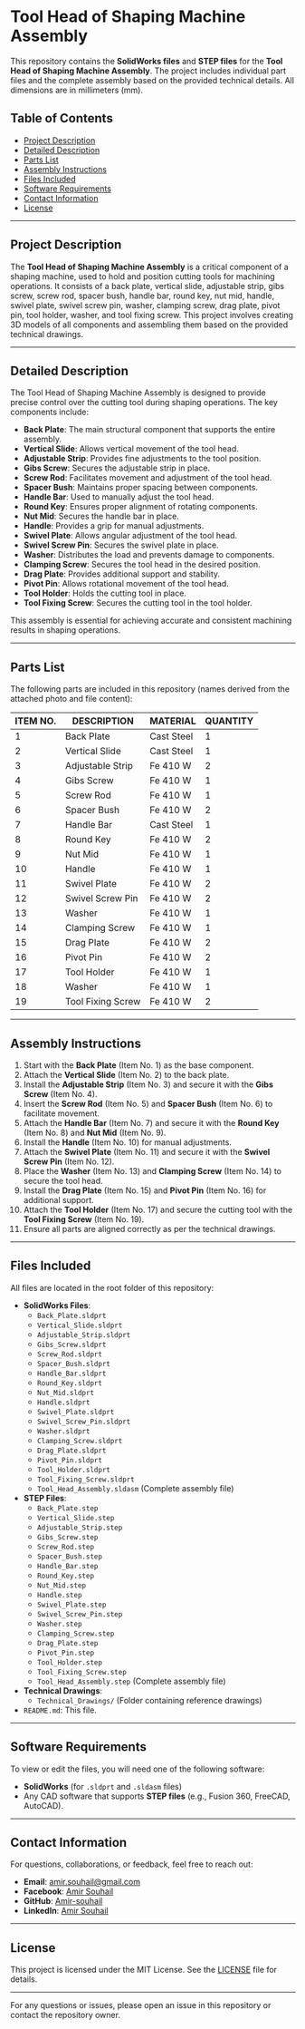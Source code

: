 # Tool Head of Shaping Machine Assembly

This repository contains the **SolidWorks files** and **STEP files** for the **Tool Head of Shaping Machine Assembly**. The project includes individual part files and the complete assembly based on the provided technical details. All dimensions are in millimeters (mm).

## Table of Contents
- [Project Description](#project-description)
- [Detailed Description](#detailed-description)
- [Parts List](#parts-list)
- [Assembly Instructions](#assembly-instructions)
- [Files Included](#files-included)
- [Software Requirements](#software-requirements)
- [Contact Information](#contact-information)
- [License](#license)

---

## Project Description
The **Tool Head of Shaping Machine Assembly** is a critical component of a shaping machine, used to hold and position cutting tools for machining operations. It consists of a back plate, vertical slide, adjustable strip, gibs screw, screw rod, spacer bush, handle bar, round key, nut mid, handle, swivel plate, swivel screw pin, washer, clamping screw, drag plate, pivot pin, tool holder, washer, and tool fixing screw. This project involves creating 3D models of all components and assembling them based on the provided technical drawings.

---

## Detailed Description
The Tool Head of Shaping Machine Assembly is designed to provide precise control over the cutting tool during shaping operations. The key components include:
- **Back Plate**: The main structural component that supports the entire assembly.
- **Vertical Slide**: Allows vertical movement of the tool head.
- **Adjustable Strip**: Provides fine adjustments to the tool position.
- **Gibs Screw**: Secures the adjustable strip in place.
- **Screw Rod**: Facilitates movement and adjustment of the tool head.
- **Spacer Bush**: Maintains proper spacing between components.
- **Handle Bar**: Used to manually adjust the tool head.
- **Round Key**: Ensures proper alignment of rotating components.
- **Nut Mid**: Secures the handle bar in place.
- **Handle**: Provides a grip for manual adjustments.
- **Swivel Plate**: Allows angular adjustment of the tool head.
- **Swivel Screw Pin**: Secures the swivel plate in place.
- **Washer**: Distributes the load and prevents damage to components.
- **Clamping Screw**: Secures the tool head in the desired position.
- **Drag Plate**: Provides additional support and stability.
- **Pivot Pin**: Allows rotational movement of the tool head.
- **Tool Holder**: Holds the cutting tool in place.
- **Tool Fixing Screw**: Secures the cutting tool in the tool holder.

This assembly is essential for achieving accurate and consistent machining results in shaping operations.

---

## Parts List
The following parts are included in this repository (names derived from the attached photo and file content):

| ITEM NO. | DESCRIPTION           | MATERIAL     | QUANTITY |
|----------|-----------------------|--------------|----------|
| 1        | Back Plate            | Cast Steel   | 1        |
| 2        | Vertical Slide        | Cast Steel   | 1        |
| 3        | Adjustable Strip      | Fe 410 W     | 2        |
| 4        | Gibs Screw            | Fe 410 W     | 1        |
| 5        | Screw Rod             | Fe 410 W     | 1        |
| 6        | Spacer Bush           | Fe 410 W     | 2        |
| 7        | Handle Bar            | Cast Steel   | 1        |
| 8        | Round Key             | Fe 410 W     | 2        |
| 9        | Nut Mid               | Fe 410 W     | 1        |
| 10       | Handle                | Fe 410 W     | 1        |
| 11       | Swivel Plate          | Fe 410 W     | 2        |
| 12       | Swivel Screw Pin      | Fe 410 W     | 2        |
| 13       | Washer                | Fe 410 W     | 1        |
| 14       | Clamping Screw        | Fe 410 W     | 1        |
| 15       | Drag Plate            | Fe 410 W     | 2        |
| 16       | Pivot Pin             | Fe 410 W     | 2        |
| 17       | Tool Holder           | Fe 410 W     | 1        |
| 18       | Washer                | Fe 410 W     | 1        |
| 19       | Tool Fixing Screw     | Fe 410 W     | 2        |

---

## Assembly Instructions
1. Start with the **Back Plate** (Item No. 1) as the base component.
2. Attach the **Vertical Slide** (Item No. 2) to the back plate.
3. Install the **Adjustable Strip** (Item No. 3) and secure it with the **Gibs Screw** (Item No. 4).
4. Insert the **Screw Rod** (Item No. 5) and **Spacer Bush** (Item No. 6) to facilitate movement.
5. Attach the **Handle Bar** (Item No. 7) and secure it with the **Round Key** (Item No. 8) and **Nut Mid** (Item No. 9).
6. Install the **Handle** (Item No. 10) for manual adjustments.
7. Attach the **Swivel Plate** (Item No. 11) and secure it with the **Swivel Screw Pin** (Item No. 12).
8. Place the **Washer** (Item No. 13) and **Clamping Screw** (Item No. 14) to secure the tool head.
9. Install the **Drag Plate** (Item No. 15) and **Pivot Pin** (Item No. 16) for additional support.
10. Attach the **Tool Holder** (Item No. 17) and secure the cutting tool with the **Tool Fixing Screw** (Item No. 19).
11. Ensure all parts are aligned correctly as per the technical drawings.

---

## Files Included
All files are located in the root folder of this repository:
- **SolidWorks Files**:
  - `Back_Plate.sldprt`
  - `Vertical_Slide.sldprt`
  - `Adjustable_Strip.sldprt`
  - `Gibs_Screw.sldprt`
  - `Screw_Rod.sldprt`
  - `Spacer_Bush.sldprt`
  - `Handle_Bar.sldprt`
  - `Round_Key.sldprt`
  - `Nut_Mid.sldprt`
  - `Handle.sldprt`
  - `Swivel_Plate.sldprt`
  - `Swivel_Screw_Pin.sldprt`
  - `Washer.sldprt`
  - `Clamping_Screw.sldprt`
  - `Drag_Plate.sldprt`
  - `Pivot_Pin.sldprt`
  - `Tool_Holder.sldprt`
  - `Tool_Fixing_Screw.sldprt`
  - `Tool_Head_Assembly.sldasm` (Complete assembly file)
- **STEP Files**:
  - `Back_Plate.step`
  - `Vertical_Slide.step`
  - `Adjustable_Strip.step`
  - `Gibs_Screw.step`
  - `Screw_Rod.step`
  - `Spacer_Bush.step`
  - `Handle_Bar.step`
  - `Round_Key.step`
  - `Nut_Mid.step`
  - `Handle.step`
  - `Swivel_Plate.step`
  - `Swivel_Screw_Pin.step`
  - `Washer.step`
  - `Clamping_Screw.step`
  - `Drag_Plate.step`
  - `Pivot_Pin.step`
  - `Tool_Holder.step`
  - `Tool_Fixing_Screw.step`
  - `Tool_Head_Assembly.step` (Complete assembly file)
- **Technical Drawings**:
  - `Technical_Drawings/` (Folder containing reference drawings)
- `README.md`: This file.

---

## Software Requirements
To view or edit the files, you will need one of the following software:
- **SolidWorks** (for `.sldprt` and `.sldasm` files)
- Any CAD software that supports **STEP files** (e.g., Fusion 360, FreeCAD, AutoCAD).

---

## Contact Information
For questions, collaborations, or feedback, feel free to reach out:
- **Email**: [amir.souhail@gmail.com](mailto:amir.souhail@gmail.com)
- **Facebook**: [Amir Souhail](https://www.facebook.com/amir.souhail)
- **GitHub**: [Amir-souhail](https://github.com/Amir-souhail)
- **LinkedIn**: [Amir Souhail](https://www.linkedin.com/in/amir-souhail-3b939069/)

---

## License
This project is licensed under the MIT License. See the [LICENSE](LICENSE) file for details.

---

For any questions or issues, please open an issue in this repository or contact the repository owner.
